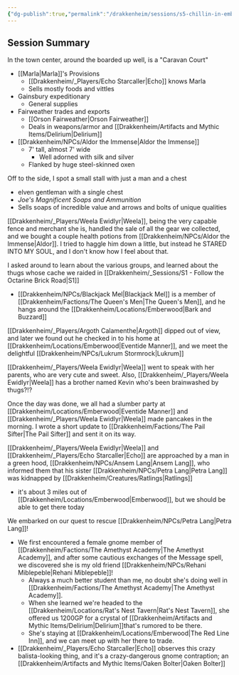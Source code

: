 ```yaml
---
{"dg-publish":true,"permalink":"/drakkenheim/sessions/s5-chillin-in-emberwood/"}
---
```


## Session Summary

In the town center, around the boarded up well, is a "Caravan Court" 
- [[Marla\|Marla]]'s Provisions
	- [[Drakkenheim/_Players/Echo Starcaller\|Echo]] knows Marla
	- Sells mostly foods and vittles
- Gainsbury expeditionary
	- General supplies
- Fairweather trades and exports
	- [[Orson Fairweather\|Orson Fairweather]]
	- Deals in weapons/armor and [[Drakkenheim/Artifacts and Mythic Items/Delirium\|Delirium]]
- [[Drakkenheim/NPCs/Aldor the Immense\|Aldor the Immense]]
	- 7' tall, almost 7' wide
		- Well adorned with silk and silver
	- Flanked by huge steel-skinned oxen

Off to the side, I spot a small stall with just a man and a chest
- elven gentleman with a single chest
- *Joe's Magnificent Soaps and Ammunition*
- Sells soaps of incredible value and arrows and bolts of unique qualities

[[Drakkenheim/_Players/Weela Ewidlyr\|Weela]], being the very capable fence and merchant she is, handled the sale of all the gear we collected, and we bought a couple health potions from [[Drakkenheim/NPCs/Aldor the Immense\|Aldor]]. I tried to haggle him down a little, but instead he STARED INTO MY SOUL, and I don't know how I feel about that.

I asked around to learn about the various groups, and learned about the thugs whose cache we raided in [[Drakkenheim/_Sessions/S1 - Follow the Octarine Brick Road\|S1]]
- [[Drakkenheim/NPCs/Blackjack Mel\|Blackjack Mel]] is a member of [[Drakkenheim/Factions/The Queen's Men\|The Queen's Men]], and he hangs around the [[Drakkenheim/Locations/Emberwood\|Bark and Buzzard]]

[[Drakkenheim/_Players/Argoth Calamenthe\|Argoth]] dipped out of view, and later we found out he checked in to his home at [[Drakkenheim/Locations/Emberwood\|Eventide Manner]], and we meet the delightful [[Drakkenheim/NPCs/Lukrum Stormrock\|Lukrum]]

[[Drakkenheim/_Players/Weela Ewidlyr\|Weela]] went to speak with her parents, who are very cute and sweet. Also, [[Drakkenheim/_Players/Weela Ewidlyr\|Weela]] has a brother named Kevin who's been brainwashed by thugs?!?

Once the day was done, we all had a slumber party at [[Drakkenheim/Locations/Emberwood\|Eventide Manner]] and [[Drakkenheim/_Players/Weela Ewidlyr\|Weela]] made pancakes in the morning. I wrote a short update to [[Drakkenheim/Factions/The Pail Sifter\|The Pail Sifter]] and sent it on its way.

[[Drakkenheim/_Players/Weela Ewidlyr\|Weela]] and [[Drakkenheim/_Players/Echo Starcaller\|Echo]] are approached by a man in a green hood, [[Drakkenheim/NPCs/Ansem Lang\|Ansem Lang]], who informed them that his sister [[Drakkenheim/NPCs/Petra Lang\|Petra Lang]] was kidnapped by [[Drakkenheim/Creatures/Ratlings\|Ratlings]]
- it's about 3 miles out of [[Drakkenheim/Locations/Emberwood\|Emberwood]], but we should be able to get there today

We embarked on our quest to rescue [[Drakkenheim/NPCs/Petra Lang\|Petra Lang]]!
- We first encountered a female gnome member of [[Drakkenheim/Factions/The Amethyst Academy\|The Amethyst Academy]], and after some cautious exchanges of the Message spell, we discovered she is my old friend [[Drakkenheim/NPCs/Rehani Miblepeble\|Rehani Miblepeble]]!
	- Always a much better student than me, no doubt she's doing well in [[Drakkenheim/Factions/The Amethyst Academy\|The Amethyst Academy]].
	- When she learned we're headed to the [[Drakkenheim/Locations/Rat's Nest Tavern\|Rat's Nest Tavern]], she offered us 1200GP for a crystal of [[Drakkenheim/Artifacts and Mythic Items/Delirium\|Delirium]]that's rumored to be there.
	- She's staying at [[Drakkenheim/Locations/Emberwood\|The Red Line Inn]], and we can meet up with her there to trade.
- [[Drakkenheim/_Players/Echo Starcaller\|Echo]] observes this crazy balista-looking thing, and it's a crazy-dangerous gnome contraption; an [[Drakkenheim/Artifacts and Mythic Items/Oaken Bolter\|Oaken Bolter]]